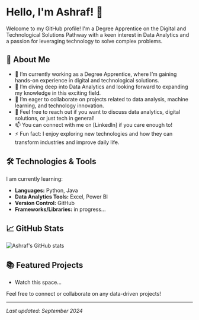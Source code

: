 # Hello, I'm Ashraf! 👋

Welcome to my GitHub profile! I'm a Degree Apprentice on the Digital and Technological Solutions Pathway with a keen interest in Data Analytics and a passion for leveraging technology to solve complex problems.

## 🚀 About Me

- 🔭 I’m currently working as a Degree Apprentice, where I’m gaining hands-on experience in digital and technological solutions.
- 🌱 I’m diving deep into Data Analytics and looking forward to expanding my knowledge in this exciting field.
- 👯 I’m eager to collaborate on projects related to data analysis, machine learning, and technology innovation.
- 💬 Feel free to reach out if you want to discuss data analytics, digital solutions, or just tech in general!
- 📫 You can connect with me on [LinkedIn] if you care enough to!
- ⚡ Fun fact: I enjoy exploring new technologies and how they can transform industries and improve daily life.

## 🛠️ Technologies & Tools

I am currently learning:

- **Languages:** Python, Java
- **Data Analytics Tools:** Excel, Power BI
- **Version Control:** GitHub
- **Frameworks/Libraries:** in progress...

## 📈 GitHub Stats

![Ashraf's GitHub stats](https://github-readme-stats.vercel.app/api?username=ashrafulislam&show_icons=true&hide_title=true&hide_border=true&count_private=true&theme=radical)

## 📚 Featured Projects

- Watch this space...

Feel free to connect or collaborate on any data-driven projects!

---

*Last updated: September 2024*

